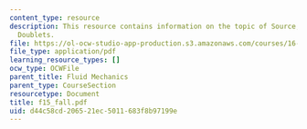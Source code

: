 ```yaml
---
content_type: resource
description: This resource contains information on the topic of Source, Sinks and
  Doublets.
file: https://ol-ocw-studio-app-production.s3.amazonaws.com/courses/16-01-unified-engineering-i-ii-iii-iv-fall-2005-spring-2006/d44c58cd206521ec5011683f8b97199e_f15_fall.pdf
file_type: application/pdf
learning_resource_types: []
ocw_type: OCWFile
parent_title: Fluid Mechanics
parent_type: CourseSection
resourcetype: Document
title: f15_fall.pdf
uid: d44c58cd-2065-21ec-5011-683f8b97199e
---
```

